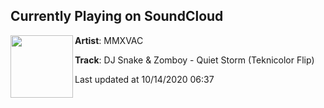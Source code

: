 ## Currently Playing on SoundCloud

[<img align="left" width="100" src="https://i1.sndcdn.com/artworks-Xiy7M7vh0N9SKdV4-y5aMxw-t50x50.jpg">](https://soundcloud.com/mmxvmusic/dj-snake-zomboy-quiet-storm-teknicolor-flip)

**Artist**: MMXVAC 

**Track**: DJ Snake & Zomboy - Quiet Storm (Teknicolor Flip)

Last updated at 10/14/2020 06:37
